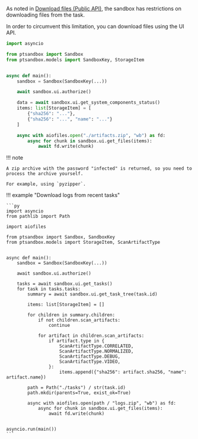As noted in [Download files (Public API)](../public-api/download-files.md), the sandbox has restrictions on downloading files from the task.

In order to circumvent this limitation, you can download files using the UI API.

```py title="Code example"
import asyncio

from ptsandbox import Sandbox
from ptsandbox.models import SandboxKey, StorageItem


async def main():
    sandbox = Sandbox(SandboxKey(...))

    await sandbox.ui.authorize()

    data = await sandbox.ui.get_system_components_status()
    items: list[StorageItem] = [
        {"sha256": "..."},
        {"sha256": "...", "name": "..."}
    ]

    async with aiofiles.open("./artifacts.zip", "wb") as fd:
        async for chunk in sandbox.ui.get_files(items):
            await fd.write(chunk)
```

!!! note

    A zip archive with the password "infected" is returned, so you need to process the archive yourself.

    For example, using `pyzipper`.

!!! example "Download logs from recent tasks"

    ```py
    import asyncio
    from pathlib import Path

    import aiofiles

    from ptsandbox import Sandbox, SandboxKey
    from ptsandbox.models import StorageItem, ScanArtifactType


    async def main():
        sandbox = Sandbox(SandboxKey(...))

        await sandbox.ui.authorize()

        tasks = await sandbox.ui.get_tasks()
        for task in tasks.tasks:
            summary = await sandbox.ui.get_task_tree(task.id)

            items: list[StorageItem] = []

            for children in summary.children:
                if not children.scan_artifacts:
                    continue

                for artifact in children.scan_artifacts:
                    if artifact.type in {
                        ScanArtifactType.CORRELATED,
                        ScanArtifactType.NORMALIZED,
                        ScanArtifactType.DEBUG,
                        ScanArtifactType.VIDEO,
                    }:
                        items.append({"sha256": artifact.sha256, "name": artifact.name})

            path = Path("./tasks") / str(task.id)
            path.mkdir(parents=True, exist_ok=True)

            async with aiofiles.open(path / "logs.zip", "wb") as fd:
                async for chunk in sandbox.ui.get_files(items):
                    await fd.write(chunk)


    asyncio.run(main())
    ```
